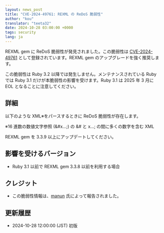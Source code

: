 ```yaml
---
layout: news_post
title: "CVE-2024-49761: REXML の ReDoS 脆弱性"
author: "kou"
translator: "teeta32"
date: 2024-10-28 03:00:00 +0000
tags: security
lang: ja
---
```


REXML gem に ReDoS 脆弱性が発見されました。この脆弱性は [CVE-2024-49761](https://www.cve.org/CVERecord?id=CVE-2024-49761) として登録されています。REXML gem のアップグレードを強く推奨します。

この脆弱性は Ruby 3.2 以降では発生しません。メンテナンスされている Ruby では Ruby 3.1 だけが本脆弱性の影響を受けます。Ruby 3.1 は 2025 年 3 月に EOL となることに注意してください。

## 詳細

以下のような XML※をパースするときに ReDoS 脆弱性が存在します。

※16 進数の数値文字参照 (&#x...;) の &# と x...; の間に多くの数字を含む XML

REXML gem を 3.3.9 以上にアップデートしてください。

## 影響を受けるバージョン

* Ruby 3.1 以前で REXML gem 3.3.8 以前を利用する場合

## クレジット

* この脆弱性情報は、[manun](https://hackerone.com/manun) 氏によって報告されました。

## 更新履歴

* 2024-10-28 12:00:00 (JST) 初版

